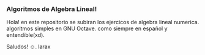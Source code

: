 ### Algoritmos de Algebra Lineal!

Hola! en este repositorio se subiran los ejercicos de algebra lineal numerica.
algoritmos simples en GNU Octave.
como siempre en español y entendible(xd).


Saludos! ☺.
larax

